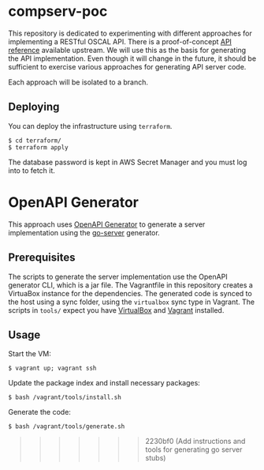 # compserv-poc

This repository is dedicated to experimenting with different approaches for
implementing a RESTful OSCAL API. There is a proof-of-concept [API
reference](https://github.com/EasyDynamics/oscal-rest) available upstream. We
will use this as the basis for generating the API implementation. Even though
it will change in the future, it should be sufficient to exercise various
approaches for generating API server code.

Each approach will be isolated to a branch.

## Deploying

You can deploy the infrastructure using `terraform`.

```console
$ cd terraform/
$ terraform apply
```

The database password is kept in AWS Secret Manager and you must log into to
fetch it.

# OpenAPI Generator

This approach uses [OpenAPI Generator](https://openapi-generator.tech/) to
generate a server implementation using the
[go-server](https://openapi-generator.tech/docs/generators/go-server/)
generator.

## Prerequisites

The scripts to generate the server implementation use the OpenAPI generator
CLI, which is a jar file. The Vagrantfile in this repository creates a VirtuaBox
instance for the dependencies. The generated code is synced to the host using a
sync folder, using the `virtualbox` sync type in Vagrant. The scripts in
`tools/` expect you have
[VirtualBox](https://www.vagrantup.com/docs/providers/virtualbox) and
[Vagrant](https://www.vagrantup.com/docs/installation) installed.

## Usage

Start the VM:

```console
$ vagrant up; vagrant ssh
```

Update the package index and install necessary packages:

```console
$ bash /vagrant/tools/install.sh
```

Generate the code:

```console
$ bash /vagrant/tools/generate.sh
```
>>>>>>> 2230bf0 (Add instructions and tools for generating go server stubs)
